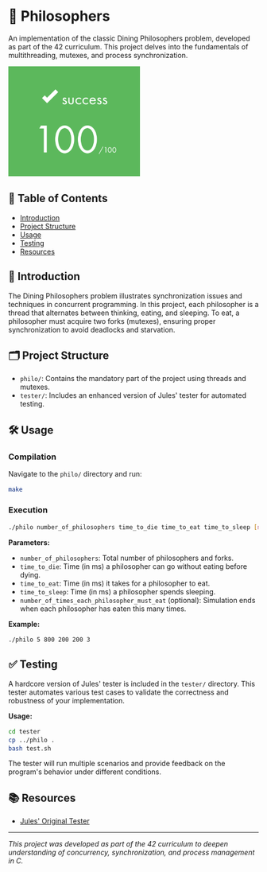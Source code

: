 # 🧠 Philosophers

An implementation of the classic Dining Philosophers problem, developed as part of the 42 curriculum. This project delves into the fundamentals of multithreading, mutexes, and process synchronization.

![Project Score](./score.png)

## 📄 Table of Contents

- [Introduction](#introduction)
- [Project Structure](#project-structure)
- [Usage](#usage)
- [Testing](#testing)
- [Resources](#resources)

## 📘 Introduction

The Dining Philosophers problem illustrates synchronization issues and techniques in concurrent programming. In this project, each philosopher is a thread that alternates between thinking, eating, and sleeping. To eat, a philosopher must acquire two forks (mutexes), ensuring proper synchronization to avoid deadlocks and starvation.

## 🗂 Project Structure

- `philo/`: Contains the mandatory part of the project using threads and mutexes.
- `tester/`: Includes an enhanced version of Jules' tester for automated testing.

## 🛠 Usage

### Compilation

Navigate to the `philo/` directory and run:

```bash
make
```

### Execution

```bash
./philo number_of_philosophers time_to_die time_to_eat time_to_sleep [number_of_times_each_philosopher_must_eat]
```

**Parameters:**

- `number_of_philosophers`: Total number of philosophers and forks.
- `time_to_die`: Time (in ms) a philosopher can go without eating before dying.
- `time_to_eat`: Time (in ms) it takes for a philosopher to eat.
- `time_to_sleep`: Time (in ms) a philosopher spends sleeping.
- `number_of_times_each_philosopher_must_eat` (optional): Simulation ends when each philosopher has eaten this many times.

**Example:**

```bash
./philo 5 800 200 200 3
```

## ✅ Testing

A hardcore version of Jules' tester is included in the `tester/` directory. This tester automates various test cases to validate the correctness and robustness of your implementation.

**Usage:**

```bash
cd tester
cp ../philo .
bash test.sh
```

The tester will run multiple scenarios and provide feedback on the program's behavior under different conditions.

## 📚 Resources

- [Jules' Original Tester](https://github.com/Jules478/philosophers_Tester/)

---

*This project was developed as part of the 42 curriculum to deepen understanding of concurrency, synchronization, and process management in C.*

